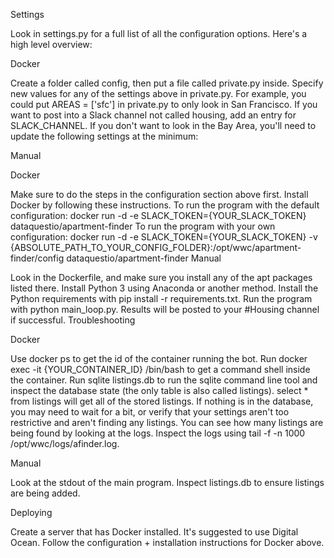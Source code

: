 Settings

Look in settings.py for a full list of all the configuration options. Here's a high level overview:



Docker

Create a folder called config, then put a file called private.py inside.
Specify new values for any of the settings above in private.py.
For example, you could put AREAS = ['sfc'] in private.py to only look in San Francisco.
If you want to post into a Slack channel not called housing, add an entry for SLACK_CHANNEL.
If you don't want to look in the Bay Area, you'll need to update the following settings at the minimum:


Manual


Docker

Make sure to do the steps in the configuration section above first.
Install Docker by following these instructions.
To run the program with the default configuration:
docker run -d -e SLACK_TOKEN={YOUR_SLACK_TOKEN} dataquestio/apartment-finder
To run the program with your own configuration:
docker run -d -e SLACK_TOKEN={YOUR_SLACK_TOKEN} -v {ABSOLUTE_PATH_TO_YOUR_CONFIG_FOLDER}:/opt/wwc/apartment-finder/config dataquestio/apartment-finder
Manual

Look in the Dockerfile, and make sure you install any of the apt packages listed there.
Install Python 3 using Anaconda or another method.
Install the Python requirements with pip install -r requirements.txt.
Run the program with python main_loop.py. Results will be posted to your #Housing channel if successful.
Troubleshooting

Docker

Use docker ps to get the id of the container running the bot.
Run docker exec -it {YOUR_CONTAINER_ID} /bin/bash to get a command shell inside the container.
Run sqlite listings.db to run the sqlite command line tool and inspect the database state (the only table is also called listings).
select * from listings will get all of the stored listings.
If nothing is in the database, you may need to wait for a bit, or verify that your settings aren't too restrictive and aren't finding any listings.
You can see how many listings are being found by looking at the logs.
Inspect the logs using tail -f -n 1000 /opt/wwc/logs/afinder.log.

Manual

Look at the stdout of the main program.
Inspect listings.db to ensure listings are being added.

Deploying

Create a server that has Docker installed. It's suggested to use Digital Ocean.
Follow the configuration + installation instructions for Docker above.
